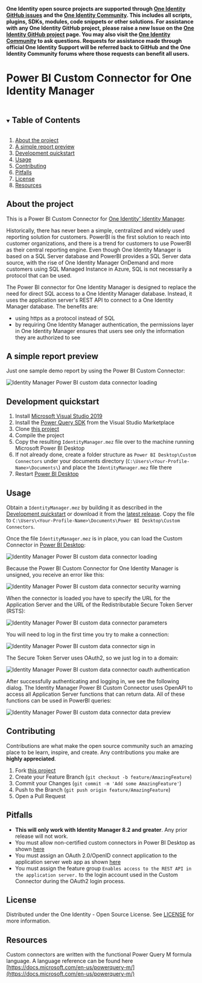 **One Identity open source projects are supported through [One Identity GitHub issues](https://github.com/OneIdentity/IdentityManager.PowerBI/issues) and the [One Identity Community](https://www.oneidentity.com/community/). This includes all scripts, plugins, SDKs, modules, code snippets or other solutions. For assistance with any One Identity GitHub project, please raise a new Issue on the [One Identity GitHub project](https://github.com/OneIdentity/IdentityManager.PowerBI/issues) page. You may also visit the [One Identity Community](https://www.oneidentity.com/community/) to ask questions.  Requests for assistance made through official One Identity Support will be referred back to GitHub and the One Identity Community forums where those requests can benefit all users.**

# Power BI Custom Connector for One Identity Manager

<!-- TABLE OF CONTENTS -->
<details open="open">
  <summary><h2 style="display: inline-block">Table of Contents</h2></summary>
  <ol>
    <li><a href="#about-the-project">About the project</a></li>
    <li><a href="#a-simple-report-preview">A simple report preview</a></li>    
    <li><a href="#development-quickstart">Development quickstart</a></li>    
    <li><a href="#usage">Usage</a></li>
    <li><a href="#contributing">Contributing</a></li>
    <li><a href="#pitfalls">Pitfalls</a></li>
    <li><a href="#license">License</a></li>
    <li><a href="#resources">Resources</a></li>
  </ol>
</details>

<!-- ABOUT THE PROJECT -->
## About the project

This is a Power BI Custom Connector for [One Identity' Identity Manager](https://www.oneidentity.com/products/identity-manager/).

Historically, there has never been a simple, centralized and widely used reporting solution for customers. PowerBI is the first solution to reach into customer organizations, and there is a trend for customers to use PowerBI as their central reporting engine. Even though One Identity Manager is based on a SQL Server database and PowerBI provides a SQL Server data source, with the rise of One Identity Manager OnDemand and more customers using SQL Managed Instance in Azure, SQL is not necessarily a protocol that can be used.

The Power BI connector for One Identity Manager is designed to replace the need for direct SQL access to a One Identity Manager database. Instead, it uses the application server's REST API to connect to a One Identity Manager database. The benefits are:
  - using https as a protocol instead of SQL
  - by requiring One Identity Manager authentication, the permissions layer in One Identity Manager ensures that users see only the information they are authorized to see

<!-- PREVIEW -->
## A simple report preview

Just one sample demo report by using the Power BI Custom Connector:

![Identity Manager Power BI custom data connector loading](img/identity_manager_power_bi_sample_report.png)

<!-- Development QUICKSTART -->
## Development quickstart

1. Install [Microsoft Visual Studio 2019](https://visualstudio.microsoft.com/vs/)
2. Install the [Power Query SDK](https://aka.ms/powerquerysdk) from the Visual Studio Marketplace
3. Clone [this project](https://github.com/OneIdentity/IdentityManager.PowerBI)
4. Compile the project
5. Copy the resulting `IdentityManager.mez` file over to the machine running Microsoft Power BI Desktop
6. If not already done, create a folder structure as `Power BI Desktop\Custom Connectors` under your documents directory (`C:\Users\<Your-Profile-Name>\Documents\`) and place the `IdentityManager.mez` file there
7. Restart [Power BI Desktop](https://powerbi.microsoft.com/desktop)

<!-- USAGE EXAMPLES -->
## Usage

Obtain a `IdentityManager.mez` by building it as described in the [Development quickstart](#development-quickstart) or download it from the [latest release](https://github.com/OneIdentity/IdentityManager.PowerBI/releases/latest).
Copy the file to `C:\Users\<Your-Profile-Name>\Documents\Power BI Desktop\Custom Connectors`.

Once the file `IdentityManager.mez` is in place, you can load the Custom Connector in [Power BI Desktop](https://powerbi.microsoft.com/desktop):

![Identity Manager Power BI custom data connector loading](img/identity_manager_power_bi-_custom_data_connector_selection.png)

Because the Power BI Custom Connector for One Identity Manager is unsigned, you receive an error like this:

![Identity Manager Power BI custom data connector security warning](img/identity_manager_power_bi-_custom_data_connector_security_warning.png)

When the connector is loaded you have to specify the URL for the Application Server and the URL of the Redistributable Secure Token Server (RSTS):

![Identity Manager Power BI custom data connector parameters](img/identity_manager_power_bi-_custom_data_connector_parameter.png)

You will need to log in the first time you try to make a connection:

![Identity Manager Power BI custom data connector sign in](img/identity_manager_power_bi-_custom_data_sign_in.png)

The Secure Token Server uses OAuth2, so we just log in to a domain:

![Identity Manager Power BI custom data connector oauth authentication](img/identity_manager_power_bi-_custom_data_connector_oauth.png)

After successfully authenticating and logging in, we see the following dialog. The Identity Manager Power BI Custom Connector uses OpenAPI to access all Application Server functions that can return data. All of these functions can be used in PowerBI queries:

![Identity Manager Power BI custom data connector data preview](img/identity_manager_power_bi-_custom_data_connector_data_preview.png)

<!-- CONTRIBUTING -->
## Contributing

Contributions are what make the open source community such an amazing place to be learn, inspire, and create. Any contributions you make are **highly appreciated**.

1. Fork [this project](https://github.com/OneIdentity/IdentityManager.PowerBI)
2. Create your Feature Branch (`git checkout -b feature/AmazingFeature`)
3. Commit your Changes (`git commit -m 'Add some AmazingFeature'`)
4. Push to the Branch (`git push origin feature/AmazingFeature`)
5. Open a Pull Request

<!-- PITFALLS -->
## Pitfalls

* **This will only work with Identity Manager 8.2 and greater**. Any prior release will not work.
* You must allow non-certified custom connectors in Power BI Desktop as shown [here](https://learn.microsoft.com/en-us/power-bi/connect-data/desktop-connector-extensibility#data-extension-security)
* You must assign an OAuth 2.0/OpenID connect application to the application server web app as shown [here](https://support.oneidentity.com/de-de/technical-documents/identity-manager/9.1/authorization-and-authentication-guide/28#TOPIC-1872879)
* You must assign the feature group `Enables access to the REST API in the application server.` to the login account used in the Custom Connector during the OAuth2 login process.

<!-- LICENSE -->
## License

Distributed under the One Identity - Open Source License. See [LICENSE](LICENSE) for more information.

<!-- RESOURCES -->
## Resources

Custom connectors are written with the functional Power Query M formula language. A language reference can be found here [https://docs.microsoft.com/en-us/powerquery-m/](https://docs.microsoft.com/en-us/powerquery-m/)